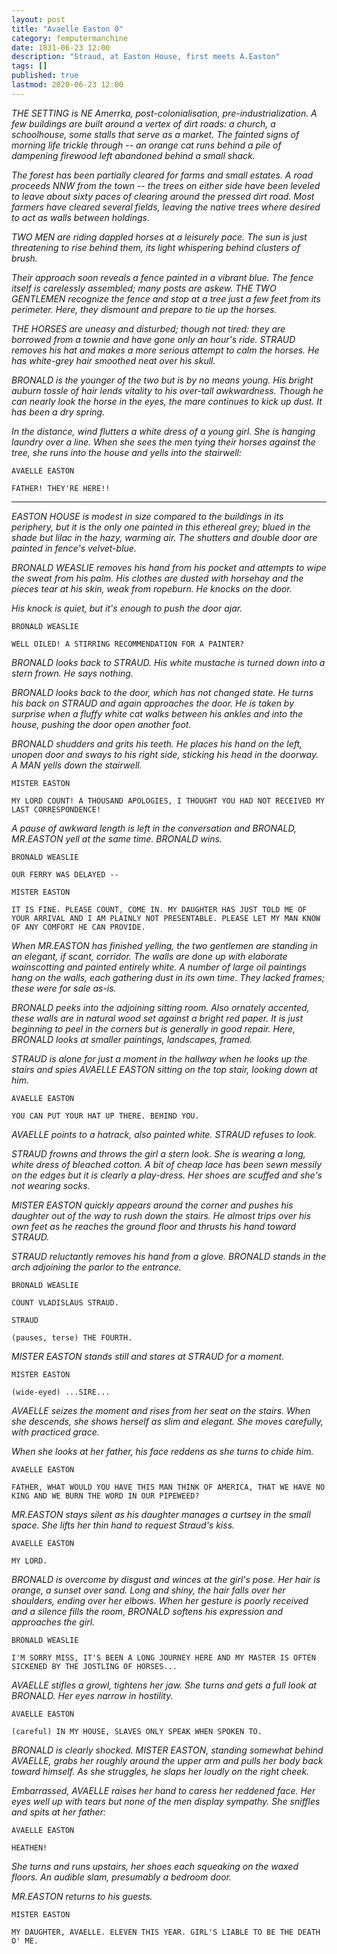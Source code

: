 ```yaml
---
layout: post
title: "Avaelle Easton 0"
category: femputermanchine
date: 1831-06-23 12:00
description: "Straud, at Easton House, first meets A.Easton"
tags: []
published: true
lastmod: 2020-06-23 12:00
---
```


<i>THE SETTING is NE Amerrka, post-colonialisation, pre-industrialization. A few buildings are built around a vertex of dirt roads: a church, a schoolhouse, some stalls that serve as a market. The fainted signs of morning life trickle through -- an orange cat runs behind a pile of dampening firewood left abandoned behind a small shack.</i>

<i>The forest has been partially cleared for farms and small estates. A road proceeds NNW from the town -- the trees on either side have been leveled to leave about sixty paces of clearing around the pressed dirt road. Most farmers have cleared several fields, leaving the native trees where desired to act as walls between holdings.</i>

<i>TWO MEN are riding dappled horses at a leisurely pace. The sun is just threatening to rise behind them, its light whispering behind clusters of brush. </i>

<i>Their approach soon reveals a fence painted in a vibrant blue. The fence itself is carelessly assembled; many posts are askew. THE TWO GENTLEMEN recognize the fence and stop at a tree just a few feet from its perimeter. Here, they dismount and prepare to tie up the horses.</i>

<i>THE HORSES are uneasy and disturbed; though not tired: they are borrowed from a townie and have gone only an hour's ride. STRAUD removes his hat and makes a more serious attempt to calm the horses. He has white-grey hair smoothed neat over his skull.</i>

<i>BRONALD is the younger of the two but is by no means young. His bright auburn tossle of hair lends vitality to his over-tall awkwardness. Though he can nearly look the horse in the eyes, the mare continues to kick up dust. It has been a dry spring.</i>

<i>In the distance, wind flutters a white dress of a young girl. She is hanging laundry over a line. When she sees the men tying their horses against the tree, she runs into the house and yells into the stairwell:</i>

```
AVAELLE EASTON 

FATHER! THEY'RE HERE!!
````

*****

<i>EASTON HOUSE is modest in size compared to the buildings in its periphery, but it is the only one painted in this ethereal grey; blued in the shade but lilac in the hazy, warming air. The shutters and double door are painted in fence's velvet-blue.</i>

<i>BRONALD WEASLIE removes his hand from his pocket and attempts to wipe the sweat from his palm. His clothes are dusted with horsehay and the pieces tear at his skin, weak from ropeburn. He knocks on the door.</i>

<i>His knock is quiet, but it's enough to push the door ajar.</i>

```
BRONALD WEASLIE

WELL OILED! A STIRRING RECOMMENDATION FOR A PAINTER?
```

<I>BRONALD looks back to STRAUD. His white mustache is turned down into a stern frown. He says nothing.</i>

<i>BRONALD looks back to the door, which has not changed state. He turns his back on STRAUD and again approaches the door. He is taken by surprise when a fluffy white cat walks between his ankles and into the house, pushing the door open another foot.</i>

<i>BRONALD shudders and grits his teeth. He places his hand on the left, unopen door and sways to his right side, sticking his head in the doorway. A MAN yells down the stairwell.</i>

```
MISTER EASTON 

MY LORD COUNT! A THOUSAND APOLOGIES, I THOUGHT YOU HAD NOT RECEIVED MY LAST CORRESPONDENCE!
```

<I>A pause of awkward length is left in the conversation and BRONALD, MR.EASTON yell at the same time. BRONALD wins.</i>

```
BRONALD WEASLIE

OUR FERRY WAS DELAYED -- 
```

```
MISTER EASTON 

IT IS FINE. PLEASE COUNT, COME IN. MY DAUGHTER HAS JUST TOLD ME OF YOUR ARRIVAL AND I AM PLAINLY NOT PRESENTABLE. PLEASE LET MY MAN KNOW OF ANY COMFORT HE CAN PROVIDE.
```

<I>When MR.EASTON has finished yelling, the two gentlemen are standing in an elegant, if scant, corridor. The walls are done up with elaborate wainscotting and painted entirely white. A number of large oil paintings hang on the walls, each gathering dust in its own time. They lacked frames; these were for sale as-is.</i>

<i>BRONALD peeks into the adjoining sitting room. Also ornately accented, these walls are in natural wood set against a bright red paper. It is just beginning to peel in the corners but is generally in good repair. Here, BRONALD looks at smaller paintings, landscapes, framed.</i>

<i>STRAUD is alone for just a moment in the hallway when he looks up the stairs and spies AVAELLE EASTON sitting on the top stair, looking down at him.</i>

```
AVAELLE EASTON 

YOU CAN PUT YOUR HAT UP THERE. BEHIND YOU.
```

<i>AVAELLE points to a hatrack, also painted white. STRAUD refuses to look.</i>

<I>STRAUD frowns and throws the girl a stern look. She is wearing a long, white dress of bleached cotton. A bit of cheap lace has been sewn messily on the edges but it is clearly a play-dress. Her shoes are scuffed and she's not wearing socks.</i>

<i>MISTER EASTON quickly appears around the corner and pushes his daughter out of the way to rush down the stairs. He almost trips over his own feet as he reaches the ground floor and thrusts his hand toward STRAUD.</i>

<i>STRAUD reluctantly removes his hand from a glove. BRONALD stands in the arch adjoining the parlor to the entrance.</i>

```
BRONALD WEASLIE

COUNT VLADISLAUS STRAUD.
```

``` 
STRAUD 

(pauses, terse) THE FOURTH.
```

<i>MISTER EASTON stands still and stares at STRAUD for a moment.</i>

```
MISTER EASTON

(wide-eyed) ...SIRE...
```

<i>AVAELLE seizes the moment and rises from her seat on the stairs. When she descends, she shows herself as slim and elegant. She moves carefully, with practiced grace.</i>

<i>When she looks at her father, his face reddens as she turns to chide him.</i>

```
AVAELLE EASTON 

FATHER, WHAT WOULD YOU HAVE THIS MAN THINK OF AMERICA, THAT WE HAVE NO KING AND WE BURN THE WORD IN OUR PIPEWEED? 
```

<I>MR.EASTON stays silent as his daughter manages a curtsey in the small space. She lifts her thin hand to request Straud's kiss.</i>

```
AVAELLE EASTON

MY LORD.
```

<i>BRONALD is overcome by disgust and winces at the girl's pose. Her hair is orange, a sunset over sand. Long and shiny, the hair falls over her shoulders, ending over her elbows. When her gesture is poorly received and a silence fills the room, BRONALD softens his expression and approaches the girl.</i>

```
BRONALD WEASLIE

I'M SORRY MISS, IT'S BEEN A LONG JOURNEY HERE AND MY MASTER IS OFTEN SICKENED BY THE JOSTLING OF HORSES...
```

<I>AVAELLE stifles a growl, tightens her jaw. She turns and gets a full look at BRONALD. Her eyes narrow in hostility.</i>

```
AVAELLE EASTON

(careful) IN MY HOUSE, SLAVES ONLY SPEAK WHEN SPOKEN TO.
```

<i>BRONALD is clearly shocked. MISTER EASTON, standing somewhat behind AVAELLE, grabs her roughly around the upper arm and pulls her body back toward himself. As she struggles, he slaps her loudly on the right cheek.</i>

<i>Embarrassed, AVAELLE raises her hand to caress her reddened face. Her eyes well up with tears but none of the men display sympathy. She sniffles and spits at her father:</i>

```
AVAELLE EASTON 

HEATHEN!
```

<I>She turns and runs upstairs, her shoes each squeaking on the waxed floors. An audible slam, presumably a bedroom door.</i>

<i>MR.EASTON returns to his guests.</i>

```
MISTER EASTON

MY DAUGHTER, AVAELLE. ELEVEN THIS YEAR. GIRL'S LIABLE TO BE THE DEATH O' ME.
```

